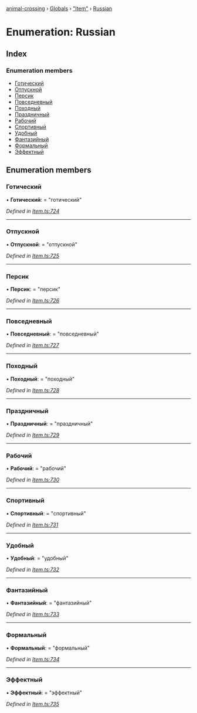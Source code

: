 [animal-crossing](../README.md) › [Globals](../globals.md) › ["Item"](../modules/_item_.md) › [Russian](_item_.russian.md)

# Enumeration: Russian

## Index

### Enumeration members

* [Готический](_item_.russian.md#готический)
* [Отпускной](_item_.russian.md#отпускной)
* [Персик](_item_.russian.md#персик)
* [Повседневный](_item_.russian.md#повседневный)
* [Походный](_item_.russian.md#походный)
* [Праздничный](_item_.russian.md#праздничный)
* [Рабочий](_item_.russian.md#рабочий)
* [Спортивный](_item_.russian.md#спортивный)
* [Удобный](_item_.russian.md#удобный)
* [Фантазийный](_item_.russian.md#фантазийный)
* [Формальный](_item_.russian.md#формальный)
* [Эффектный](_item_.russian.md#эффектный)

## Enumeration members

###  Готический

• **Готический**: = "готический"

*Defined in [Item.ts:724](https://github.com/Norviah/animal-crossing/blob/738a792/module/types/Item.ts#L724)*

___

###  Отпускной

• **Отпускной**: = "отпускной"

*Defined in [Item.ts:725](https://github.com/Norviah/animal-crossing/blob/738a792/module/types/Item.ts#L725)*

___

###  Персик

• **Персик**: = "персик"

*Defined in [Item.ts:726](https://github.com/Norviah/animal-crossing/blob/738a792/module/types/Item.ts#L726)*

___

###  Повседневный

• **Повседневный**: = "повседневный"

*Defined in [Item.ts:727](https://github.com/Norviah/animal-crossing/blob/738a792/module/types/Item.ts#L727)*

___

###  Походный

• **Походный**: = "походный"

*Defined in [Item.ts:728](https://github.com/Norviah/animal-crossing/blob/738a792/module/types/Item.ts#L728)*

___

###  Праздничный

• **Праздничный**: = "праздничный"

*Defined in [Item.ts:729](https://github.com/Norviah/animal-crossing/blob/738a792/module/types/Item.ts#L729)*

___

###  Рабочий

• **Рабочий**: = "рабочий"

*Defined in [Item.ts:730](https://github.com/Norviah/animal-crossing/blob/738a792/module/types/Item.ts#L730)*

___

###  Спортивный

• **Спортивный**: = "спортивный"

*Defined in [Item.ts:731](https://github.com/Norviah/animal-crossing/blob/738a792/module/types/Item.ts#L731)*

___

###  Удобный

• **Удобный**: = "удобный"

*Defined in [Item.ts:732](https://github.com/Norviah/animal-crossing/blob/738a792/module/types/Item.ts#L732)*

___

###  Фантазийный

• **Фантазийный**: = "фантазийный"

*Defined in [Item.ts:733](https://github.com/Norviah/animal-crossing/blob/738a792/module/types/Item.ts#L733)*

___

###  Формальный

• **Формальный**: = "формальный"

*Defined in [Item.ts:734](https://github.com/Norviah/animal-crossing/blob/738a792/module/types/Item.ts#L734)*

___

###  Эффектный

• **Эффектный**: = "эффектный"

*Defined in [Item.ts:735](https://github.com/Norviah/animal-crossing/blob/738a792/module/types/Item.ts#L735)*
